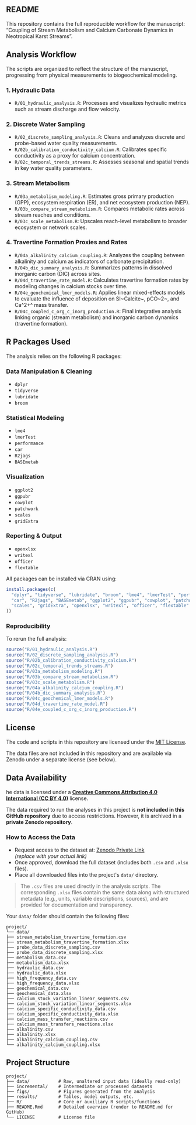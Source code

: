 ## README

This repository contains the full reproducible workflow for the manuscript: “Coupling of Stream Metabolism and Calcium Carbonate Dynamics in Neotropical Karst Streams”.

## Analysis Workflow

The scripts are organized to reflect the structure of the manuscript, progressing from physical measurements to biogeochemical modeling.

### 1. Hydraulic Data

-   `R/01_hydraulic_analysis.R`: Processes and visualizes hydraulic metrics such as stream discharge and flow velocity.

### 2. Discrete Water Sampling

-   `R/02_discrete_sampling_analysis.R`: Cleans and analyzes discrete and probe-based water quality measurements.
-   `R/02b_calibration_conductivity_calcium.R`: Calibrates specific conductivity as a proxy for calcium concentration.
-   `R/02c_temporal_trends_streams.R`: Assesses seasonal and spatial trends in key water quality parameters.

### 3. Stream Metabolism

-   `R/03a_metabolism_modeling.R`: Estimates gross primary production (GPP), ecosystem respiration (ER), and net ecosystem production (NEP).
-   `R/03b_compare_stream_metabolism.R`: Compares metabolic rates across stream reaches and conditions.
-   `R/03c_scale_metabolism.R`: Upscales reach-level metabolism to broader ecosystem or network scales.

### 4. Travertine Formation Proxies and Rates

-   `R/04a_alkalinity_calcium_coupling.R`: Analyzes the coupling between alkalinity and calcium as indicators of carbonate precipitation.
-   `R/04b_dic_summary_analysis.R`: Summarizes patterns in dissolved inorganic carbon (DIC) across sites.
-   `R/04d_travertine_rate_model.R`: Calculates travertine formation rates by modeling changes in calcium stocks over time.
-   `R/04e_geochemical_lmer_models.R`: Applies linear mixed-effects models to evaluate the influence of deposition on SI~Calcite~, pCO~2~, and Ca^2+^ mass transfer.
-   `R/04c_coupled_c_org_c_inorg_production.R`: Final integrative analysis linking organic (stream metabolism) and inorganic carbon dynamics (travertine formation).

## R Packages Used

The analysis relies on the following R packages:

### Data Manipulation & Cleaning

-   `dplyr`
-   `tidyverse`
-   `lubridate`
-   `broom`

### Statistical Modeling

-   `lme4`
-   `lmerTest`
-   `performance`
-   `car`
-   `R2jags`
-   `BASEmetab`

### Visualization

-   `ggplot2`
-   `ggpubr`
-   `cowplot`
-   `patchwork`
-   `scales`
-   `gridExtra`

### Reporting & Output

-   `openxlsx`
-   `writexl`
-   `officer`
-   `flextable`

All packages can be installed via CRAN using:

``` r
install.packages(c(
  "dplyr", "tidyverse", "lubridate", "broom", "lme4", "lmerTest", "performance",
  "car", "R2jags", "BASEmetab", "ggplot2", "ggpubr", "cowplot", "patchwork", 
  "scales", "gridExtra", "openxlsx", "writexl", "officer", "flextable"
))
```

### Reproducibility

To rerun the full analysis:

``` r
source("R/01_hydraulic_analysis.R")
source("R/02_discrete_sampling_analysis.R")
source("R/02b_calibration_conductivity_calcium.R")
source("R/02c_temporal_trends_streams.R")
source("R/03a_metabolism_modeling.R")
source("R/03b_compare_stream_metabolism.R")
source("R/03c_scale_metabolism.R")
source("R/04a_alkalinity_calcium_coupling.R")
source("R/04b_dic_summary_analysis.R")
source("R/04c_geochemical_lmer_models.R")
source("R/04d_travertine_rate_model.R")
source("R/04e_coupled_c_org_c_inorg_production.R")  
```

## License

The code and scripts in this repository are licensed under the [MIT License](LICENSE).

The data files are not included in this repository and are available via Zenodo under a separate license (see below).

## Data Availability

he data is licensed under a **[Creative Commons Attribution 4.0 International (CC BY 4.0)](https://creativecommons.org/licenses/by/4.0/)** license.

The data required to run the analyses in this project is **not included in this GitHub repository** due to access restrictions. However, it is archived in a **private Zenodo repository**.

### How to Access the Data

- Request access to the dataset at: [Zenodo Private Link](https://zenodo.org/record/XXXXXX)  
  *(replace with your actual link)*  
- Once approved, download the full dataset (includes both `.csv` and `.xlsx` files).
- Place all downloaded files into the project's `data/` directory.

> The `.csv` files are used directly in the analysis scripts. The corresponding `.xlsx` files contain the same data along with structured metadata (e.g., units, variable descriptions, sources), and are provided for documentation and transparency.

Your `data/` folder should contain the following files:

```         
project/
└── data/
├── stream_metabolism_travertine_formation.csv
├── stream_metabolism_travertine_formation.xlsx
├── probe_data_discrete_sampling.csv
├── probe_data_discrete_sampling.xlsx
├── metabolism_data.csv
├── metabolism_data.xlsx
├── hydraulic_data.csv
├── hydraulic_data.xlsx
├── high_frequency_data.csv
├── high_frequency_data.xlsx
├── geochemical_data.csv
├── geochemical_data.xlsx
├── calcium_stock_variation_linear_segments.csv
├── calcium_stock_variation_linear_segments.xlsx
├── calcium_specific_conductivity_data.csv
├── calcium_specific_conductivity_data.xlsx
├── calcium_mass_transfer_reactions.csv
├── calcium_mass_transfers_reactions.xlsx
├── alkalinity.csv
├── alkalinity.xlsx
├── alkalinity_calcium_coupling.csv
└── alkalinity_calcium_coupling.xlsx
```

## Project Structure

```         
project/
├── data/           # Raw, unaltered input data (ideally read-only)
├── incremental/    # Intermediate or processed datasets
├── figs/           # Figures generated from the analysis
├── results/        # Tables, model outputs, etc.
├── R/              # Core or auxiliary R scripts/functions
├── README.Rmd      # Detailed overview (render to README.md for GitHub)
└── LICENSE         # License file
```
